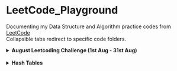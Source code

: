 # LeetCode_Playground

Documenting my Data Structure and Algorithm practice codes from [LeetCode](https://leetcode.com/explore/) <br>
Collapsible tabs redirect to specific code folders.

<details>
<summary> <b>August Leetcoding Challenge (1st Aug - 31st Aug)<b> </summary>

   [Day 1 : Detect Captial](https://github.com/Veerangana-Dash/LeetCode_Playground/tree/master/August%20Leetcoding%20Challenge/Detect%20Capital) <br>
   [Day 2 : Design Hashset](https://github.com/Veerangana-Dash/LeetCode_Playground/tree/master/August%20Leetcoding%20Challenge/Design%20Hashset) <br>
   [Day 3 : Valid Palindrome](https://github.com/Veerangana-Dash/LeetCode_Playground/tree/master/August%20Leetcoding%20Challenge/Valid%20Palindrome) <br>
   [Day 4 : Power of 4](https://github.com/Veerangana-Dash/LeetCode_Playground/tree/master/August%20Leetcoding%20Challenge/Power%20of%204) <br>
   [Day 5 : Add-Search Words](https://github.com/Veerangana-Dash/LeetCode_Playground/tree/master/August%20Leetcoding%20Challenge/Add-Search%20Word) <br>
   [Day 6 : Find Duplicates in Array](https://github.com/Veerangana-Dash/LeetCode_Playground/tree/master/August%20Leetcoding%20Challenge/Find%20Duplicates) <br>
   [Day 7 : Vertical Traversal of Binary Tree](https://github.com/Veerangana-Dash/LeetCode_Playground/tree/master/August%20Leetcoding%20Challenge/Vertical%20Traversal) <br>
   [Day 8 : Path Sum III](https://github.com/Veerangana-Dash/LeetCode_Playground/tree/master/August%20Leetcoding%20Challenge/Path%20Sum%20III) <br>
   [Day 9 : Rotting Oranges](https://github.com/Veerangana-Dash/LeetCode_Playground/tree/master/August%20Leetcoding%20Challenge/Rotting%20Oranges) <br>
   [Day 10 : Excel Sheet Column Number](https://github.com/Veerangana-Dash/LeetCode_Playground/tree/master/August%20Leetcoding%20Challenge/Excel%20Sheet%20Column%20Number) <br>
   [Day 11 : H Index](https://github.com/Veerangana-Dash/LeetCode_Playground/tree/master/August%20Leetcoding%20Challenge/H%20Index) <br>
   [Day 12 : Pascal's Triangle II](https://github.com/Veerangana-Dash/LeetCode_Playground/tree/master/August%20Leetcoding%20Challenge/Pascal's%20Triangle%20II) <br>
   
<br>
</details>

<br>

<details>
<summary> <b>Hash Tables<b> </summary>

   [Detect Hashset](https://github.com/Veerangana-Dash/LeetCode_Playground/tree/master/Hash%20Table/Design%20Hashset) <br>
   [Design Hashmap](https://github.com/Veerangana-Dash/LeetCode_Playground/tree/master/Hash%20Table/Design%20HashMap) <br>

   
<br>
</details>
